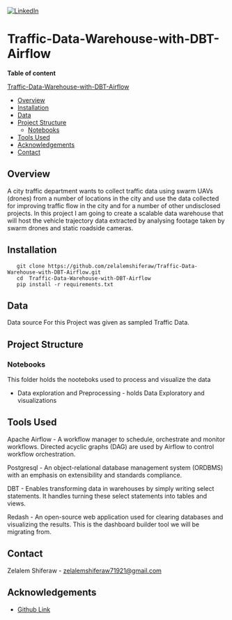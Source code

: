 [![LinkedIn][linkedin-shield]][linkedin-url]

#  Traffic-Data-Warehouse-with-DBT-Airflow

**Table of content**

 [Traffic-Data-Warehouse-with-DBT-Airflow](#Traffic-Data-Warehouse-with-DBT-Airflow)
  - [Overview](#overview)
  - [Installation](#installation)
  - [Data](#data)
  - [Project Structure](#project-structure)
    - [Notebooks](#notebooks)
  - [Tools Used](#tools-used)
  - [Acknowledgements](#acknowledgements)
  - [Contact](#contact)



## Overview

<p>
A city traffic department wants to collect traffic data using swarm UAVs (drones) from a number of locations in the city and use the data collected for improving traffic flow in the city and for a number of other undisclosed projects. In this project I am going to create a scalable data warehouse that will host the vehicle trajectory data extracted by analysing footage taken by swarm drones and static roadside cameras. 
</p>

## Installation

       git clone https://github.com/zelalemshiferaw/Traffic-Data-Warehouse-with-DBT-Airflow.git
       cd  Traffic-Data-Warehouse-with-DBT-Airflow
       pip install -r requirements.txt
        
## Data
<p>
Data source For this Project was given as sampled Traffic Data.
</p>


## Project Structure

### Notebooks 
This folder holds the nooteboks used to process and visualize the data 
- Data exploration and Preprocessing - holds Data Exploratory and visualizations


## Tools Used
Apache Airflow -
    A workflow manager to schedule, orchestrate and monitor workflows. Directed acyclic graphs (DAG) are used by Airflow to control workflow orchestration.
     
Postgresql -
     An object-relational database management system (ORDBMS) with an emphasis on extensibility and standards compliance.
     
DBT -
  Enables transforming data in warehouses by simply writing select statements. It handles turning these select statements into tables and views.

Redash -
   An open-source web application used for clearing databases and visualizing the results. This is the dashboard builder tool we will be migrating from.

## Contact
Zelalem Shiferaw - zelalemshiferaw71921@gmail.com

## Acknowledgements
* [Github Link](https://github.com/Micky373)


[linkedin-shield]: https://img.shields.io/badge/-LinkedIn-black.svg?style=for-the-badge&logo=linkedin&colorB=555
[linkedin-url]: https://www.linkedin.com/in/zelalem-shiferaw-48a070187

